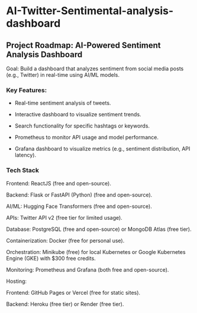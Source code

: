 # AI-Twitter-Sentimental-analysis-dashboard

## Project Roadmap: AI-Powered Sentiment Analysis Dashboard
Goal: Build a dashboard that analyzes sentiment from social media posts (e.g., Twitter) in real-time using AI/ML models.

### Key Features:

- Real-time sentiment analysis of tweets.

- Interactive dashboard to visualize sentiment trends.

- Search functionality for specific hashtags or keywords.

- Prometheus to monitor API usage and model performance.

- Grafana dashboard to visualize metrics (e.g., sentiment distribution, API latency).

### Tech Stack
Frontend: ReactJS (free and open-source).

Backend: Flask or FastAPI (Python) (free and open-source).

AI/ML: Hugging Face Transformers (free and open-source).

APIs: Twitter API v2 (free tier for limited usage).

Database: PostgreSQL (free and open-source) or MongoDB Atlas (free tier).

Containerization: Docker (free for personal use).

Orchestration: Minikube (free) for local Kubernetes or Google Kubernetes Engine (GKE) with $300 free credits.

Monitoring: Prometheus and Grafana (both free and open-source).

Hosting:

Frontend: GitHub Pages or Vercel (free for static sites).

Backend: Heroku (free tier) or Render (free tier).

